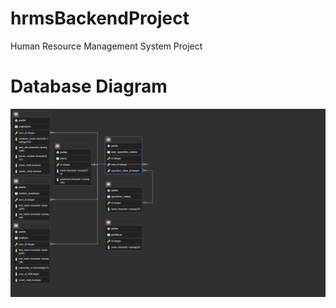 # hrmsBackendProject
Human Resource Management System Project

# Database Diagram
![databasediagram](https://raw.githubusercontent.com/salihdeg/gitHubImages/master/hrmsBackendImages/hrmsDatabaseDiagram.png)
